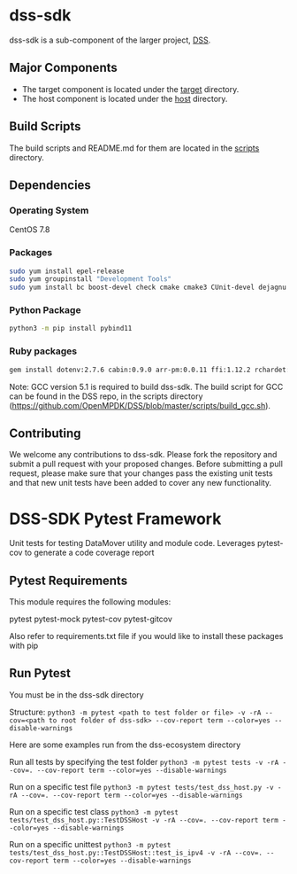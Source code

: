 # dss-sdk

dss-sdk is a sub-component of the larger project, [DSS](https://github.com/OpenMPDK/DSS).

## Major Components
- The target component is located under the [target](target) directory.
- The host component is located under the [host](host) directory.

## Build Scripts
The build scripts and README.md for them are located in the [scripts](scripts) directory.

## Dependencies

### Operating System
CentOS 7.8

### Packages
```bash
sudo yum install epel-release
sudo yum groupinstall "Development Tools"
sudo yum install bc boost-devel check cmake cmake3 CUnit-devel dejagnu dpkg elfutils-libelf-devel expect glibc-devel jemalloc-devel Judy-devel libaio-devel libcurl-devel libuuid-devel meson ncurses-devel numactl-devel openssl-devel pulseaudio-libs-devel python3 python3-devel python3-pip rdma-core-devel redhat-lsb ruby-devel snappy-devel tbb-devel wget zlib-devel
```

### Python Package
```bash
python3 -m pip install pybind11
```

### Ruby packages
```bash
gem install dotenv:2.7.6 cabin:0.9.0 arr-pm:0.0.11 ffi:1.12.2 rchardet:1.8.0 git:1.7.0 rexml:3.2.4 backports:3.21.0 clamp:1.0.1 mustache:0.99.8 stud:0.0.23 insist:1.0.0 pleaserun:0.0.32 fpm:1.13.1
```

Note: GCC version 5.1 is required to build dss-sdk. The build script for GCC can be found in the DSS repo, in the scripts directory (https://github.com/OpenMPDK/DSS/blob/master/scripts/build_gcc.sh).

## Contributing
We welcome any contributions to dss-sdk. Please fork the repository and submit a pull request with your proposed changes. Before submitting a pull request, please make sure that your changes pass the existing unit tests and that new unit tests have been added to cover any new functionality.

# DSS-SDK Pytest Framework

Unit tests for testing DataMover utility and module code. Leverages pytest-cov to generate a code coverage report

## Pytest Requirements

This module requires the following modules:

pytest
pytest-mock
pytest-cov
pytest-gitcov

Also refer to requirements.txt file if you would like to install these packages with pip

## Run Pytest
You must be in the dss-sdk directory

Structure:
`python3 -m pytest <path to test folder or file> -v -rA --cov=<path to root folder of dss-sdk> --cov-report term --color=yes --disable-warnings`

Here are some examples run from the dss-ecosystem directory


Run all tests by specifying the test folder
`python3 -m pytest tests -v -rA --cov=. --cov-report term --color=yes --disable-warnings`

Run on a specific test file
`python3 -m pytest tests/test_dss_host.py -v -rA --cov=. --cov-report term --color=yes --disable-warnings`

Run on a specific test class
`python3 -m pytest tests/test_dss_host.py::TestDSSHost -v -rA --cov=. --cov-report term --color=yes --disable-warnings`

Run on a specific unittest
`python3 -m pytest tests/test_dss_host.py::TestDSSHost::test_is_ipv4 -v -rA --cov=. --cov-report term --color=yes --disable-warnings`
